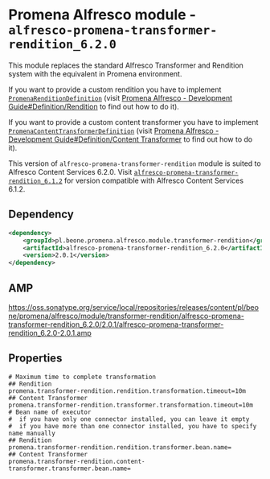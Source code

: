 # Promena Alfresco module - `alfresco-promena-transformer-rendition_6.2.0`
This module replaces the standard Alfresco Transformer and Rendition system with the equivalent in Promena environment.

If you want to provide a custom rendition you have to implement [`PromenaRenditionDefinition`](../alfresco-promena-lib-transformer-rendition/src/main/kotlin/pl/beone/promena/alfresco/lib/transformerrendition/contract/rendition/definition/PromenaRenditionDefinition.kt) (visit [Promena Alfresco - Development Guide#Definition/Rendition](./../../DEVELOPMENT-GUIDE.md#rendition) to find out how to do it).

If you want to provide a custom content transformer you have to implement [`PromenaContentTransformerDefinition`](../alfresco-promena-lib-transformer-rendition/src/main/kotlin/pl/beone/promena/alfresco/lib/transformerrendition/contract/transformer/definition/PromenaContentTransformerDefinition.kt) (visit [Promena Alfresco - Development Guide#Definition/Content Transformer](./../../DEVELOPMENT-GUIDE.md#content-transformer) to find out how to do it).

This version of `alfresco-promena-transformer-rendition` module is suited to Alfresco Content Services 6.2.0. Visit [`alfresco-promena-transformer-rendition_6.1.2`](./../alfresco-promena-transformer-rendition_6.1.2) for version compatible with Alfresco Content Services 6.1.2.

## Dependency
```xml
<dependency>
    <groupId>pl.beone.promena.alfresco.module.transformer-rendition</groupId>
    <artifactId>alfresco-promena-transformer-rendition_6.2.0</artifactId>
    <version>2.0.1</version>
</dependency>
```

## AMP
https://oss.sonatype.org/service/local/repositories/releases/content/pl/beone/promena/alfresco/module/transformer-rendition/alfresco-promena-transformer-rendition_6.2.0/2.0.1/alfresco-promena-transformer-rendition_6.2.0-2.0.1.amp

## Properties
```properties
# Maximum time to complete transformation
## Rendition
promena.transformer-rendition.rendition.transformation.timeout=10m
## Content Transformer
promena.transformer-rendition.transformer.transformation.timeout=10m
# Bean name of executor
#  if you have only one connector installed, you can leave it empty
#  if you have more than one connector installed, you have to specify name manually
## Rendition
promena.transformer-rendition.rendition.transformer.bean.name=
## Content Transformer
promena.transformer-rendition.content-transformer.transformer.bean.name=
```